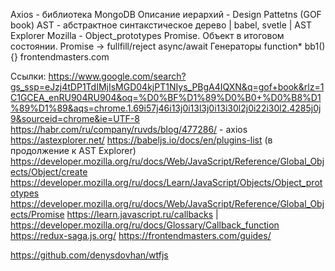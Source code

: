 Axios - библиотека
MongoDB
Описание иерархий - Design Pattetns (GOF book)
AST - абстрактное синтакстическое дерево | babel, svetle | AST Explorer
Mozilla - Object_prototypes
Promise. Объект в итоговом состоянии. Promise -> fullfill/reject
async/await
Генераторы function* bb1() {}
frontendmasters.com

Ссылки:
https://www.google.com/search?gs_ssp=eJzj4tDP1TdIMjIsMGD04kjPT1NIys_PBgA4IQXN&q=gof+book&rlz=1C1GCEA_enRU904RU904&oq=%D0%BF%D1%89%D0%B0+%D0%B8%D1%89%D1%89&aqs=chrome.1.69i57j46i13j0i13l3j0i13i30l2j0i22i30l2.4285j0j9&sourceid=chrome&ie=UTF-8
https://habr.com/ru/company/ruvds/blog/477286/ - axios
https://astexplorer.net/
https://babeljs.io/docs/en/plugins-list (в продолжение к AST Explorer)
https://developer.mozilla.org/ru/docs/Web/JavaScript/Reference/Global_Objects/Object/create
https://developer.mozilla.org/ru/docs/Learn/JavaScript/Objects/Object_prototypes
https://developer.mozilla.org/ru/docs/Web/JavaScript/Reference/Global_Objects/Promise
https://learn.javascript.ru/callbacks | https://developer.mozilla.org/ru/docs/Glossary/Callback_function
https://redux-saga.js.org/
https://frontendmasters.com/guides/


https://github.com/denysdovhan/wtfjs

